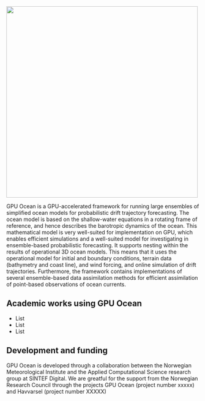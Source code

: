 
<img src="https://github.com/havahol/io-pages-test/assets/5363644/c4adf260-9282-4cda-834a-e9d9c70eeb2c" width=500>

GPU Ocean is a GPU-accelerated framework for running large ensembles of simplified ocean models for probabilistic drift trajectory forecasting. The ocean model is based on the shallow-water equations in a rotating frame of reference, and hence describes the barotropic dynamics of the ocean. This mathematical model is very well-suited for implementation on GPU, which enables efficient simulations and a well-suited model for investigating in ensemble-based probabilistic forecasting. It supports nesting within the results of operational 3D ocean models. This means that it uses the operational model for initial and boundary conditions, terrain data (bathymetry and coast line), and wind forcing, and online simulation of drift trajectories. Furthermore, the framework contains implementations of several ensemble-based data assimilation methods for efficient assimilation of point-based observations of ocean currents. 

## Academic works using GPU Ocean
* List
* List
* List

## Development and funding
GPU Ocean is developed through a collaboration between the Norwegian Meteorological Institute and the Applied Computational Science research group at SINTEF Digital. We are greatful for the support from the Norwegian Research Council through the projects GPU Ocean (project number xxxxx) and Havvarsel (project number XXXXX)
